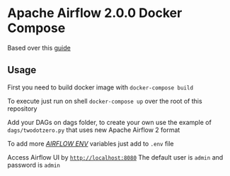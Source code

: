 # Apache Airflow 2.0.0 Docker Compose

Based over this [guide](https://towardsdatascience.com/apache-airflow-and-postgresql-with-docker-and-docker-compose-5651766dfa96)

## Usage

First you need to build docker image with `docker-compose build`

To execute just run on shell `docker-compose up` over the root of this repository

Add your DAGs on dags folder, to create your own use the example of `dags/twodotzero.py` that uses new Apache Airflow 2 format

To add more [*AIRFLOW ENV*](https://airflow.apache.org/docs/apache-airflow/stable/configurations-ref.html) variables just add to `.env` file

Access Airflow UI by [`http://localhost:8080`](http://localhost:8080)
The default user is `admin` and password is `admin`
